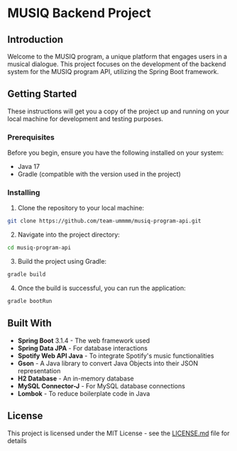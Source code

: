 # MUSIQ Backend Project

## Introduction
Welcome to the MUSIQ program, a unique platform that engages users in a musical dialogue. This project focuses on the development of the backend system for the MUSIQ program API, utilizing the Spring Boot framework.

## Getting Started

These instructions will get you a copy of the project up and running on your local machine for development and testing purposes.

### Prerequisites

Before you begin, ensure you have the following installed on your system:
- Java 17
- Gradle (compatible with the version used in the project)

### Installing

1. Clone the repository to your local machine:

```bash
git clone https://github.com/team-ummmm/musiq-program-api.git
```

2. Navigate into the project directory:

```bash
cd musiq-program-api
```

3. Build the project using Gradle:

```bash
gradle build
```

4. Once the build is successful, you can run the application:

```bash
gradle bootRun
```

## Built With

- **Spring Boot** 3.1.4 - The web framework used
- **Spring Data JPA** - For database interactions
- **Spotify Web API Java** - To integrate Spotify's music functionalities
- **Gson** - A Java library to convert Java Objects into their JSON representation
- **H2 Database** - An in-memory database
- **MySQL Connector-J** - For MySQL database connections
- **Lombok** - To reduce boilerplate code in Java

## License

This project is licensed under the MIT License - see the [LICENSE.md](LICENSE.md) file for details
